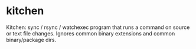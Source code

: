 # kitchen
Kitchen: sync / rsync / watchexec program that runs a command on source or text file changes. Ignores common binary extensions and common binary/package dirs.
